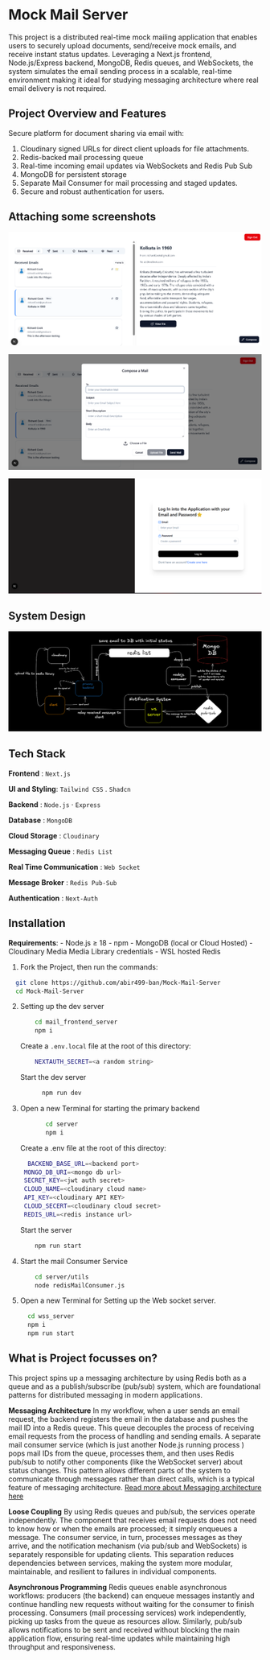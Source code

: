 # Mock Mail Server

This project is a distributed real-time mock mailing application that enables users to securely upload documents, send/receive mock emails, and receive instant status updates. Leveraging a Next.js frontend, Node.js/Express backend, MongoDB, Redis queues, and WebSockets, the system simulates the email sending process in a scalable, real-time environment making it ideal for studying messaging architecture where real email delivery is not required.

## Project Overview and Features
Secure platform for document sharing via email with:
1. Cloudinary signed URLs for direct client uploads for file attachments.
2. Redis-backed mail processing queue
3. Real-time incoming email updates via WebSockets and Redis Pub Sub
4. MongoDB for persistent storage
5. Separate Mail Consumer for mail processing and staged updates.
6. Secure and robust authentication for users.


## Attaching some screenshots
![image](https://github.com/abir499-ban/Mock-Mail-Server/blob/main/mail_server_frontend/public/assets/Screenshot%202025-06-08%20020842.png)

![image](https://github.com/abir499-ban/Mock-Mail-Server/blob/main/mail_server_frontend/public/assets/Screenshot%202025-06-08%20020914.png)

![image](https://github.com/abir499-ban/Mock-Mail-Server/blob/main/mail_server_frontend/public/assets/Screenshot%202025-06-08%20020930.png)

## System Design
![image](https://github.com/abir499-ban/Mock-Mail-Server/blob/main/mail_server_frontend/public/assets/Screenshot%202025-06-07%20194457.png)
   

##  Tech Stack
**Frontend** : `Next.js`

**UI and Styling**: `Tailwind CSS`  .  `Shadcn`

**Backend** : `Node.js` · `Express` 

**Database** : `MongoDB`

**Cloud Storage** : `Cloudinary`  

**Messaging Queue** : `Redis List`

**Real Time Communication** : `Web Socket`

**Message Broker** : `Redis Pub-Sub`

**Authentication** : `Next-Auth`

## Installation
  **Requirements**:
    -  Node.js ≥ 18
    -  npm
    -  MongoDB (local or Cloud Hosted)
    -  Cloudinary Media Media Library credentials
    -  WSL hosted Redis

1. Fork the Project, then run the commands:
   
```bash 
  git clone https://github.com/abir499-ban/Mock-Mail-Server
  cd Mock-Mail-Server
``` 
  
2. Setting up the dev server
   ```bash
       cd mail_frontend_server
       npm i
   ```

   Create a `.env.local` file at the root of this directory:
    ```bash
        NEXTAUTH_SECRET=<a random string>
      ```
   Start the dev server
   ```bash
         npm run dev
   ```

3. Open a new Terminal for starting the primary backend
   ```bash
          cd server
          npm i
   ```
   Create a .env file at the root of this directoy:
   ```bash
     BACKEND_BASE_URL=<backend port>
    MONGO_DB_URI=<mongo db url>
    SECRET_KEY=<jwt auth secret>
    CLOUD_NAME=<cloudinary cloud name>
    API_KEY=<cloudinary API KEY>
    CLOUD_SECERT=<cloudinary cloud secret>
    REDIS_URL=<redis instance url>
   ```
   Start the server
   ```bash
       npm run start
   ```

4. Start the mail Consumer Service
     ```bash
         cd server/utils
         node redisMailConsumer.js
     ```

5. Open a new Terminal for Setting up the Web socket server.
   ```bash
     cd wss_server
     npm i
     npm run start
   ```
   


    

## What is Project focusses on?
This project spins up a messaging architecture by using Redis both as a queue and as a publish/subscribe (pub/sub) system, which are foundational patterns for distributed messaging in modern applications.

**Messaging Architecture**
In my workflow, when a user sends an email request, the backend registers the email in the database and pushes the mail ID into a Redis queue. This queue decouples the process of receiving email requests from the process of handling and sending emails. A separate mail consumer service (which is just another Node.js running process )  pops mail IDs from the queue, processes them, and then uses Redis pub/sub to notify other components (like the WebSocket server) about status changes. This pattern allows different parts of the system to communicate through messages rather than direct calls, which is a typical feature of messaging architecture. [Read more about Messaging architecture here](https://dev.to/lazypro/message-queue-in-redis-38dm)

**Loose Coupling**
By using Redis queues and pub/sub, the services operate independently. The component that receives email requests does not need to know how or when the emails are processed; it simply enqueues a message. The consumer service, in turn, processes messages as they arrive, and the notification mechanism (via pub/sub and WebSockets) is separately responsible for updating clients. This separation reduces dependencies between services, making the system more modular, maintainable, and resilient to failures in individual components.

**Asynchronous Programming**
Redis queues enable asynchronous workflows: producers (the backend) can enqueue messages instantly and continue handling new requests without waiting for the consumer to finish processing. Consumers (mail processing services) work independently, picking up tasks from the queue as resources allow. Similarly, pub/sub allows notifications to be sent and received without blocking the main application flow, ensuring real-time updates while maintaining high throughput and responsiveness.

